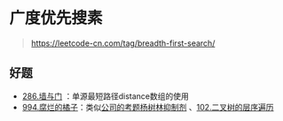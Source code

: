 # 广度优先搜素
> https://leetcode-cn.com/tag/breadth-first-search/

## 好题
+ [286.墙与门](https://leetcode-cn.com/problems/walls-and-gates/) ：单源最短路径distance数组的使用
+ [994.腐烂的橘子](https://leetcode-cn.com/problems/rotting-oranges/)：类似[公司的考题杨树林抑制剂](T994_腐烂的橘子/类似公司的考题杨树林抑制剂.md) 、[102.二叉树的层序遍历](https://leetcode-cn.com/problems/binary-tree-level-order-traversal/)